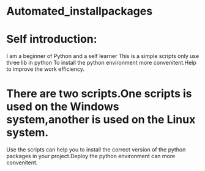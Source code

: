 # Automated_installpackages
# Self introduction:
I am a beginner of Python and a self learner
This is a simple scripts only use three lib in python
To install the python environment more convenitent.Help to improve the work efficiency.
# There are two scripts.One scripts is used on the Windows system,another is used on the Linux system.
Use the scripts can help you to install the correct version of the python packages in your project.Deploy the python environment can more convenitent.
